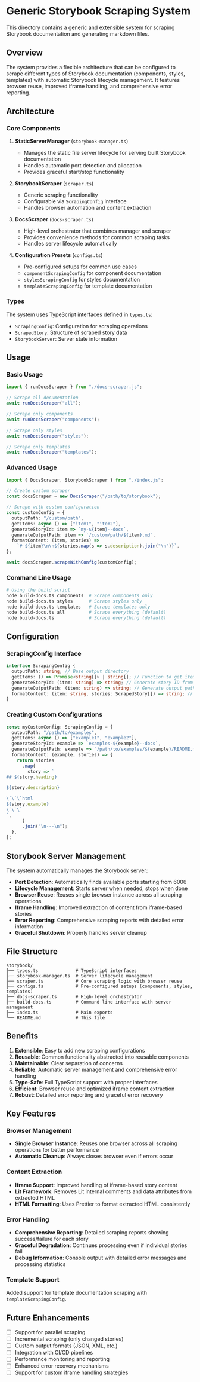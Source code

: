 # Generic Storybook Scraping System

This directory contains a generic and extensible system for scraping Storybook documentation and generating markdown files.

## Overview

The system provides a flexible architecture that can be configured to scrape different types of Storybook documentation (components, styles, templates) with automatic Storybook lifecycle management. It features browser reuse, improved iframe handling, and comprehensive error reporting.

## Architecture

### Core Components

1. **StaticServerManager** (`storybook-manager.ts`)

   - Manages the static file server lifecycle for serving built Storybook documentation
   - Handles automatic port detection and allocation
   - Provides graceful start/stop functionality

2. **StorybookScraper** (`scraper.ts`)

   - Generic scraping functionality
   - Configurable via `ScrapingConfig` interface
   - Handles browser automation and content extraction

3. **DocsScraper** (`docs-scraper.ts`)

   - High-level orchestrator that combines manager and scraper
   - Provides convenience methods for common scraping tasks
   - Handles server lifecycle automatically

4. **Configuration Presets** (`configs.ts`)
   - Pre-configured setups for common use cases
   - `componentScrapingConfig` for component documentation
   - `stylesScrapingConfig` for styles documentation
   - `templateScrapingConfig` for template documentation

### Types

The system uses TypeScript interfaces defined in `types.ts`:

- `ScrapingConfig`: Configuration for scraping operations
- `ScrapedStory`: Structure of scraped story data
- `StorybookServer`: Server state information

## Usage

### Basic Usage

```typescript
import { runDocsScraper } from "./docs-scraper.js";

// Scrape all documentation
await runDocsScraper("all");

// Scrape only components
await runDocsScraper("components");

// Scrape only styles
await runDocsScraper("styles");

// Scrape only templates
await runDocsScraper("templates");
```

### Advanced Usage

```typescript
import { DocsScraper, StorybookScraper } from "./index.js";

// Create custom scraper
const docsScraper = new DocsScraper("/path/to/storybook");

// Scrape with custom configuration
const customConfig = {
  outputPath: "/custom/path",
  getItems: async () => ["item1", "item2"],
  generateStoryId: item => `my-${item}--docs`,
  generateOutputPath: item => `/custom/path/${item}.md`,
  formatContent: (item, stories) =>
    `# ${item}\n\n${stories.map(s => s.description).join("\n")}`,
};

await docsScraper.scrapeWithConfig(customConfig);
```

### Command Line Usage

```bash
# Using the build script
node build-docs.ts components  # Scrape components only
node build-docs.ts styles      # Scrape styles only
node build-docs.ts templates   # Scrape templates only
node build-docs.ts all         # Scrape everything (default)
node build-docs.ts             # Scrape everything (default)
```

## Configuration

### ScrapingConfig Interface

```typescript
interface ScrapingConfig {
  outputPath: string; // Base output directory
  getItems: () => Promise<string[]> | string[]; // Function to get items to scrape
  generateStoryId: (item: string) => string; // Generate story ID from item
  generateOutputPath: (item: string) => string; // Generate output path from item
  formatContent: (item: string, stories: ScrapedStory[]) => string; // Format content
}
```

### Creating Custom Configurations

```typescript
const myCustomConfig: ScrapingConfig = {
  outputPath: "/path/to/examples",
  getItems: async () => ["example1", "example2"],
  generateStoryId: example => `examples-${example}--docs`,
  generateOutputPath: example => `/path/to/examples/${example}/README.md`,
  formatContent: (example, stories) => {
    return stories
      .map(
        story => `
## ${story.heading}

${story.description}

\`\`\`html
${story.example}
\`\`\`
`,
      )
      .join("\n---\n");
  },
};
```

## Storybook Server Management

The system automatically manages the Storybook server:

- **Port Detection**: Automatically finds available ports starting from 6006
- **Lifecycle Management**: Starts server when needed, stops when done
- **Browser Reuse**: Reuses single browser instance across all scraping operations
- **Iframe Handling**: Improved extraction of content from iframe-based stories
- **Error Reporting**: Comprehensive scraping reports with detailed error information
- **Graceful Shutdown**: Properly handles server cleanup

## File Structure

```
storybook/
├── types.ts              # TypeScript interfaces
├── storybook-manager.ts  # Server lifecycle management
├── scraper.ts            # Core scraping logic with browser reuse
├── configs.ts            # Pre-configured setups (components, styles, templates)
├── docs-scraper.ts       # High-level orchestrator
├── build-docs.ts         # Command line interface with server management
├── index.ts              # Main exports
└── README.md             # This file
```

## Benefits

1. **Extensible**: Easy to add new scraping configurations
2. **Reusable**: Common functionality abstracted into reusable components
3. **Maintainable**: Clear separation of concerns
4. **Reliable**: Automatic server management and comprehensive error handling
5. **Type-Safe**: Full TypeScript support with proper interfaces
6. **Efficient**: Browser reuse and optimized iframe content extraction
7. **Robust**: Detailed error reporting and graceful error recovery

## Key Features

### Browser Management
- **Single Browser Instance**: Reuses one browser across all scraping operations for better performance
- **Automatic Cleanup**: Always closes browser even if errors occur

### Content Extraction
- **Iframe Support**: Improved handling of iframe-based story content
- **Lit Framework**: Removes Lit internal comments and data attributes from extracted HTML
- **HTML Formatting**: Uses Prettier to format extracted HTML consistently

### Error Handling
- **Comprehensive Reporting**: Detailed scraping reports showing success/failure for each story
- **Graceful Degradation**: Continues processing even if individual stories fail
- **Debug Information**: Console output with detailed error messages and processing statistics

### Template Support
Added support for template documentation scraping with `templateScrapingConfig`.

## Future Enhancements

- [ ] Support for parallel scraping
- [ ] Incremental scraping (only changed stories)
- [ ] Custom output formats (JSON, XML, etc.)
- [ ] Integration with CI/CD pipelines
- [ ] Performance monitoring and reporting
- [ ] Enhanced error recovery mechanisms
- [ ] Support for custom iframe handling strategies
